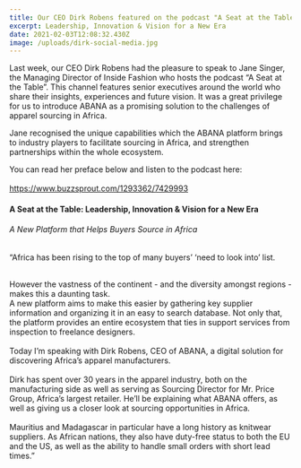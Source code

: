 ```yaml
---
title: Our CEO Dirk Robens featured on the podcast "A Seat at the Table"
excerpt: Leadership, Innovation & Vision for a New Era
date: 2021-02-03T12:08:32.430Z
image: /uploads/dirk-social-media.jpg
---
```

Last week, our CEO Dirk Robens had the pleasure to speak to Jane Singer, the Managing Director of Inside Fashion who hosts the podcast “A Seat at the Table”. This channel features senior executives around the world who share their insights, experiences and future vision. It was a great privilege for us to introduce ABANA as a promising solution to the challenges of apparel sourcing in Africa.

Jane recognised the unique capabilities which the ABANA platform brings to industry players to facilitate sourcing in Africa, and strengthen partnerships within the whole ecosystem.

You can read her preface below and listen to the podcast here:\
\
<https://www.buzzsprout.com/1293362/7429993>



#### **A Seat at the Table: Leadership, Innovation & Vision for a New Era**

###### A New Platform that Helps Buyers Source in Africa

“Africa has been rising to the top of many buyers’ ‘need to look into’ list.

\
However the vastness of the continent - and the diversity amongst regions - makes this a daunting task.\
A new platform aims to make this easier by gathering key supplier information and organizing it in an easy to search database. Not only that, the platform provides an entire ecosystem that ties in support services from inspection to freelance designers.\
\
Today I’m speaking with Dirk Robens, CEO of ABANA, a digital solution for discovering Africa’s apparel manufacturers.\
\
Dirk has spent over 30 years in the apparel industry, both on the manufacturing side as well as serving as Sourcing Director for Mr. Price Group, Africa’s largest retailer. He’ll be explaining what ABANA offers, as well as giving us a closer look at sourcing opportunities in Africa.\
\
Mauritius and Madagascar in particular have a long history as knitwear suppliers. As African nations, they also have duty-free status to both the EU and the US, as well as the ability to handle small orders with short lead times.”